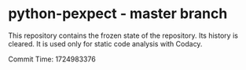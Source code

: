 # python-pexpect - master branch

This repository contains the frozen state of the repository.
Its history is cleared. It is used only for static code
analysis with Codacy.

Commit Time: 1724983376